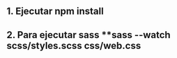 ## 1. Ejecutar npm install ##
## 2. Para ejecutar sass **sass --watch scss/styles.scss css/web.css ##
